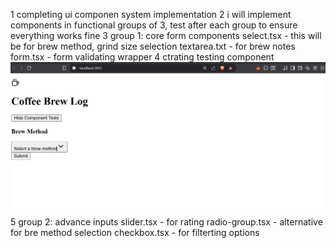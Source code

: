 1 completing ui componen system implementation 
2 i will implement components in functional groups of 3, test after each      group to ensure everything works fine 
3 group 1: core form components 
    select.tsx -  this will be for brew method, grind size selection 
    textarea.txt - for brew notes
    form.tsx - form validating wrapper
4 ctrating testing component
![alt text](image.png)
5 group 2: advance inputs 
    slider.tsx - for rating
    radio-group.tsx - alternative for bre method selection
    checkbox.tsx - for filterting options

